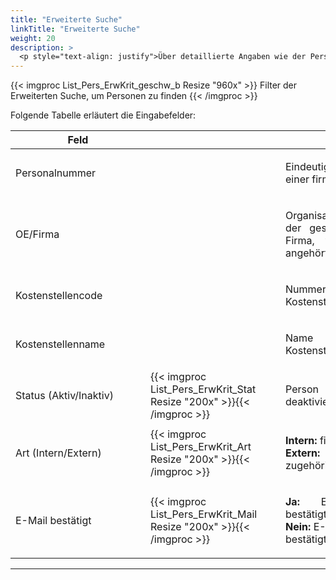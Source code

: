```yaml
---
title: "Erweiterte Suche"
linkTitle: "Erweiterte Suche"
weight: 20
description: >
  <p style="text-align: justify">Über detaillierte Angaben wie der Personalnummer oder zugeordneten Abteilung grenzen Sie die Suche weiter ein. </p>
---
```

{{< imgproc List_Pers_ErwKrit_geschw_b Resize "960x" >}}
Filter der Erweiterten Suche, um Personen zu finden 
{{< /imgproc >}}

Folgende Tabelle erläutert die Eingabefelder:

 |<div style="width:200px">Feld</div>|<div style="width:200px"></div>|Funktion|
 |---|---|---|
 |Personalnummer||<p style="text-align: justify">Eindeutige Personalnummer einer firmeninternen Person</p>|
 |OE/Firma||<p style="text-align: justify">Organisationseinheit/Abteilung der gesuchten Person oder Firma, welcher die Person angehört</p>|
 |Kostenstellencode||<p style="text-align: justify">Nummer der zugehörigen Kostenstelle</p>|
 |Kostenstellenname||<p style="text-align: justify">Name der zugehörigen Kostenstelle</p>|
 |Status (Aktiv/Inaktiv)|{{< imgproc List_Pers_ErwKrit_Stat Resize "200x" >}}{{< /imgproc >}}|<p style="text-align: justify"> Person mit aktivem oder deaktiviertem Zugang</p>|
 |Art (Intern/Extern)|{{< imgproc List_Pers_ErwKrit_Art Resize "200x" >}}{{< /imgproc >}}|<p style="text-align: justify"> **Intern:** firmenzugehörig </br> **Extern:** einer fremden Firma zugehörig</p>|
 |E-Mail bestätigt|{{< imgproc List_Pers_ErwKrit_Mail Resize "200x" >}}{{< /imgproc >}}|<p style="text-align: justify"> **Ja:** E-Mail-Adresse ist bestätigt </br> **Nein:** E-Mail-Adresse ist nicht bestätigt</p>|
---
